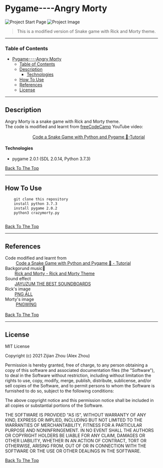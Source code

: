 # Pygame----Angry Morty

![Project Start Page](https://github.com/zhouuualexander/pygame_snake/blob/master/resources/rickandmorty/Demo1.png)
![Project Image](https://github.com/zhouuualexander/pygame_snake/blob/master/resources/rickandmorty/Demo2.png)
> This is a modified version of Snake game with Rick and Morty theme.

---

### Table of Contents
- [Pygame----Angry Morty](#pygame----angry-morty)
    - [Table of Contents](#table-of-contents)
  - [Description](#description)
      - [Technologies](#technologies)
  - [How To Use](#how-to-use)
  - [References](#references)
  - [License](#license)

---

## Description

Angry Morty is a snake game with Rick and Morty theme.<br>
The code is modified and learnt from [freeCodeCamp](https://www.freecodecamp.org/) YouTube video: <br><br>
&nbsp;&nbsp;&nbsp;&nbsp;&nbsp;&nbsp;&nbsp;&nbsp;&nbsp;&nbsp;&nbsp;&nbsp;&nbsp;&nbsp;&nbsp;&nbsp;&nbsp;&nbsp;&nbsp;&nbsp;&nbsp;&nbsp;&nbsp;[Code a Snake Game with Python and Pygame 🐍-Tutorial](https://www.youtube.com/watch?v=8dfePlONtls&t=4055s)

#### Technologies

- pygame 2.0.1 (SDL 2.0.14, Python 3.7.3)

[Back To The Top](#Pygame----Angry-Morty)

---

## How To Use


```html
    git clone this repository
    install python 3.7.3 
    install pygame 2.0.2
    python3 crazymorty.py
    
```
[Back To The Top](#Pygame----Angry-Morty)

---

## References
Code modified and learnt from <br>
&nbsp;&nbsp;&nbsp;&nbsp;&nbsp;&nbsp;&nbsp;&nbsp;
[Code a Snake Game with Python and Pygame 🐍 - Tutorial](https://www.youtube.com/watch?v=8dfePlONtls&t=4055s)<br>
Backgorund music🎵<br>
&nbsp;&nbsp;&nbsp;&nbsp;&nbsp;&nbsp;&nbsp;&nbsp;[Rick and Morty - Rick and Morty Theme](https://www.youtube.com/watch?v=YQxRvqD4oSQ)<br>
Sound effect<br>
&nbsp;&nbsp;&nbsp;&nbsp;&nbsp;&nbsp;&nbsp;&nbsp;[JAYUZUM THE BEST SOUNDBOARDS](https://jayuzumi.com/rick-and-morty-soundboards)
<br>
Rick's image<br>
&nbsp;&nbsp;&nbsp;&nbsp;&nbsp;&nbsp;&nbsp;&nbsp;[PNG ALL](http://www.pngall.com/rick-and-morty-png/download/36932)<br>
Morty's image<br>
&nbsp;&nbsp;&nbsp;&nbsp;&nbsp;&nbsp;&nbsp;&nbsp;
[PNGWING](https://www.pngwing.com/en/free-png-xaxvq)<br><br>
[Back To The Top](#Pygame----Angry-Morty)

---

## License

MIT License

Copyright (c) 2021 Zijian Zhou (Alex Zhou)

Permission is hereby granted, free of charge, to any person obtaining a copy
of this software and associated documentation files (the "Software"), to deal
in the Software without restriction, including without limitation the rights
to use, copy, modify, merge, publish, distribute, sublicense, and/or sell
copies of the Software, and to permit persons to whom the Software is
furnished to do so, subject to the following conditions:

The above copyright notice and this permission notice shall be included in all
copies or substantial portions of the Software.

THE SOFTWARE IS PROVIDED "AS IS", WITHOUT WARRANTY OF ANY KIND, EXPRESS OR
IMPLIED, INCLUDING BUT NOT LIMITED TO THE WARRANTIES OF MERCHANTABILITY,
FITNESS FOR A PARTICULAR PURPOSE AND NONINFRINGEMENT. IN NO EVENT SHALL THE
AUTHORS OR COPYRIGHT HOLDERS BE LIABLE FOR ANY CLAIM, DAMAGES OR OTHER
LIABILITY, WHETHER IN AN ACTION OF CONTRACT, TORT OR OTHERWISE, ARISING FROM,
OUT OF OR IN CONNECTION WITH THE SOFTWARE OR THE USE OR OTHER DEALINGS IN THE
SOFTWARE.

[Back To The Top](#Pygame----Angry-Morty)


